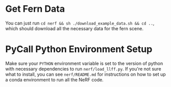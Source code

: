 # Get Fern Data
You can just run `cd nerf && sh ./download_example_data.sh && cd ..`, which should download all the necessary data for the fern scene.

# PyCall Python Environment Setup
Make sure your `PYTHON` environment variable is set to the version of python with necessary dependencies to run `nerf/load_llff.py`.
If you're not sure what to install, you can see `nerf/README.md` for instructions on how to set up a conda environment to run all the NeRF code.


